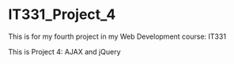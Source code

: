 # IT331_Project_4
This is for my fourth project in my Web Development course: IT331 

This is Project 4: AJAX and jQuery
